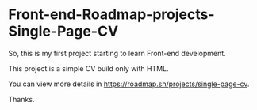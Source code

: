 # Front-end-Roadmap-projects-Single-Page-CV

So, this is my first project starting to learn Front-end development.

This project is a simple CV build only with HTML.

You can view more details in https://roadmap.sh/projects/single-page-cv.

Thanks.